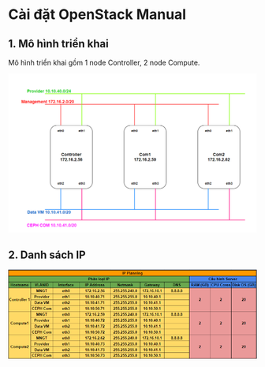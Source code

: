 # Cài đặt OpenStack Manual

## 1. Mô hình triển khai

Mô hình triển khai gồm 1 node Controller, 2 node Compute.

![](../images/install-manual-ops.png)

## 2. Danh sách IP

![](../images/IP-planning-manual.png)